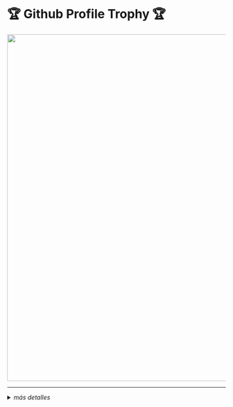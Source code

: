 <h1>🏆 Github Profile Trophy 🏆</h1>
  <img width=800 src="https://github-profile-trophy.vercel.app/?username=Luamcho&column=8&theme=gruvbox&no-frame=true"/>

---

<details>
<summary><i>más detalles</i></summary>
  
<h2>Repositorios Populares</h2>

[![LEL](https://github-readme-stats.vercel.app/api/pin/?username=Luamcho&repo=LEL-discord-bot&theme=monokai)](https://github.com/Luamcho/LEL-discord-bot)

[![Google_v1bot](https://github-readme-stats.vercel.app/api/pin/?username=Luamcho&repo=google-telegram-bot&theme=monokai)](https://github.com/Luamcho/google-telegram-bot)

[![lazyhub](https://github-readme-stats.vercel.app/api/pin/?username=Luamcho&repo=Luamcho.github.io&theme=monokai)](https://github.com/Luamcho/Luamcho.github.io)

</details>